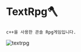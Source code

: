 # TextRpg🪓
`c++을 사용한 콘솔 Rpg게임입니다.`

<!-- ![image](https://user-images.githubusercontent.com/79045880/138981728-4c4735d9-ab65-4089-a7be-c68edc7d00fb.png) -->
![textrpg](https://user-images.githubusercontent.com/79045880/139387801-d607af69-f951-40f3-bf59-a7114a47beb4.PNG)
